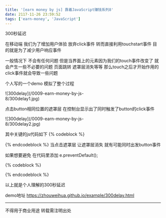 ```yaml
---
title: '[earn money by js] 靠着JavaScript赚钱系列8'
date: 2117-11-26 23:59:52
tags: ['earn-money', 'JavaScript']
---
```

300秒延迟

在移动端 我们为了增加用户体验 放弃click事件 转而直接利用touchstart事件
目的就是为了减少用户响应事件

一般情况下 不会有任何问题
但是当界面上的元素因为我们的touch事件改变了 就会产生一些不必要的问题
页面跳转 遮罩层消失等等 
那么touch之后才开始作用的click事件就会导致一些问题


个人写的一个demo 模拟了整个过程

<div style="width:300px">
![300delay](/0009-earn-money-by-js-8/300delay1.jpg)
</div>

点击button相同位置的遮罩层 在控制台显示出了同时触发了button的click事件

<div style="width:300px">
![300delay](/0009-earn-money-by-js-8/300delay2.jpg)
</div>

其中关键的js代码如下
{% codeblock %}
<script> 
	layer.addEventListener("touchstart", function(e) {
	  console.log("layer touchstart-->" + (new Date().getTime()));
	  body.removeChild(layer);
	});

	testButton.addEventListener("click", function(e) {
	  console.log("test-button click-->" + (new Date().getTime()));
	});
</script>
{% endcodeblock %}
当点击遮罩层 让遮罩层消失 就有可能同时出发button事件

如果想要避免 在代码里添加 e.preventDefault();

{% codeblock %}
<script> 
	layer.addEventListener("touchstart", function(e) {
	  console.log("layer touchstart-->" + (new Date().getTime()));
	  body.removeChild(layer);
	  e.preventDefault();
	});
</script>
{% endcodeblock %}

以上就是个人理解的300秒延迟

demo地址
https://zhouweihua.github.io/example/300delay.html

----------------
不得用于商业用途 转载需注明出处

